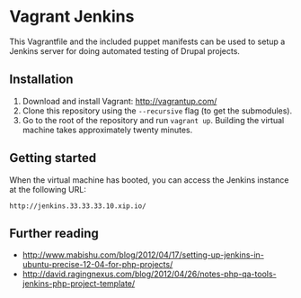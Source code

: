 Vagrant Jenkins
===============

This Vagrantfile and the included puppet manifests can be used to setup a Jenkins server for doing automated testing of Drupal projects.


Installation
------------

1. Download and install Vagrant: http://vagrantup.com/
2. Clone this repository using the `--recursive` flag (to get the submodules).
3. Go to the root of the repository and run `vagrant up`. Building the virtual machine takes approximately twenty minutes.


Getting started
---------------

When the virtual machine has booted, you can access the Jenkins instance at the following URL:

    http://jenkins.33.33.33.10.xip.io/


Further reading
---------------

* http://www.mabishu.com/blog/2012/04/17/setting-up-jenkins-in-ubuntu-precise-12-04-for-php-projects/
* http://david.ragingnexus.com/blog/2012/04/26/notes-php-qa-tools-jenkins-php-project-template/